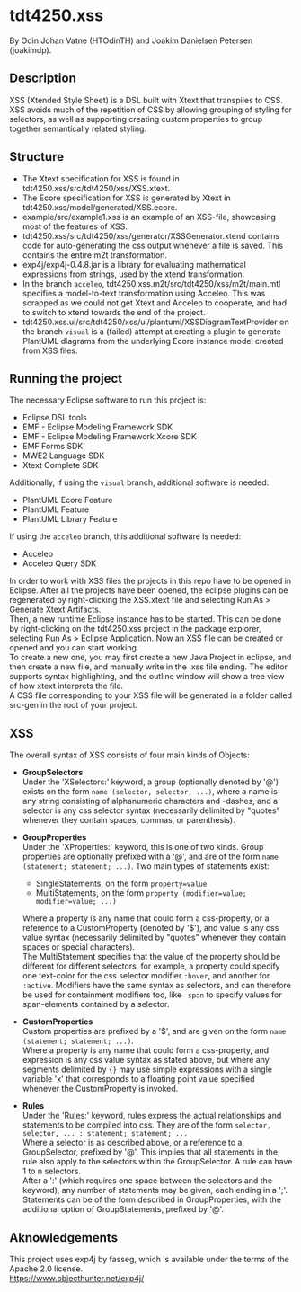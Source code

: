 # tdt4250.xss

By Odin Johan Vatne (HTOdinTH) and Joakim Danielsen Petersen (joakimdp).

## Description

XSS (Xtended Style Sheet) is a DSL built with Xtext that transpiles to CSS. XSS avoids much of the repetition of CSS by allowing grouping of styling for selectors, as well as supporting creating custom properties to group together semantically related styling.

## Structure

 * The Xtext specification for XSS is found in tdt4250.xss/src/tdt4250/xss/XSS.xtext.
 * The Ecore specification for XSS is generated by Xtext in tdt4250.xss/model/generated/XSS.ecore.
 * example/src/example1.xss is an example of an XSS-file, showcasing most of the features of XSS.
 * tdt4250.xss/src/tdt4250/xss/generator/XSSGenerator.xtend contains code for auto-generating the css output whenever a file is saved.
 This contains the entire m2t transformation.
 * exp4j/exp4j-0.4.8.jar is a library for evaluating mathematical expressions from strings, used by the xtend transformation.
 * In the branch `acceleo`, tdt4250.xss.m2t/src/tdt4250/xss/m2t/main.mtl specifies a model-to-text transformation using Acceleo.
 This was scrapped as we could not get Xtext and Acceleo to cooperate, and had to switch to xtend towards the end of the project.
 * tdt4250.xss.ui/src/tdt4250/xss/ui/plantuml/XSSDiagramTextProvider on the branch `visual` is a (failed) attempt at creating a plugin to generate PlantUML diagrams from the underlying Ecore instance model created from XSS files.

## Running the project

The necessary Eclipse software to run this project is:
 * Eclipse DSL tools
 * EMF - Eclipse Modeling Framework SDK
 * EMF - Eclipse Modeling Framework Xcore SDK
 * EMF Forms SDK
 * MWE2 Language SDK
 * Xtext Complete SDK

Additionally, if using the `visual` branch, additional software is needed:
 * PlantUML Ecore Feature
 * PlantUML Feature
 * PlantUML Library Feature

If using the `acceleo` branch, this additional software is needed:
 * Acceleo
 * Acceleo Query SDK

In order to work with XSS files the projects in this repo have to be opened in Eclipse. After all the projects have been opened, the eclipse plugins can be regenerated by right-clicking the XSS.xtext file and selecting Run As > Generate Xtext Artifacts.  
Then, a new runtime Eclipse instance has to be started. This can be done by right-clicking on the tdt4250.xss project in the package explorer, selecting Run As > Eclipse Application. Now an XSS file can be created or opened and you can start working.  
To create a new one, you may first create a new Java Project in eclipse, and then create a new file, and manually write in the .xss file ending. The editor supports syntax highlighting, and the outline window will show a tree view of how xtext interprets the file.  
A CSS file corresponding to your XSS file will be generated in a folder called src-gen in the root of your project.

## XSS

The overall syntax of XSS consists of four main kinds of Objects:
 *  **GroupSelectors**  
Under the 'XSelectors:' keyword, a group (optionally denoted by '@') exists on the form `name (selector, selector, ...)`, where a name is any string consisting of alphanumeric characters and -dashes, and a selector is any css selector syntax (necessarily delimited by "quotes" whenever they contain spaces, commas, or parenthesis).
 * **GroupProperties**  
Under the 'XProperties:' keyword, this is one of two kinds. Group properties are optionally prefixed with a '@', and are of the form `name (statement; statement; ...)`.
Two main types of statements exist:  
   * SingleStatements, on the form `property=value`
   * MultiStatements, on the form `property (modifier=value; modifier=value; ...)`  
   
   Where a property is any name that could form a css-property, or a reference to a CustomProperty (denoted by '$'), and value is any css value syntax (necessarily delimited by "quotes" whenever they contain spaces or special characters).  
The MultiStatement specifies that the value of the property should be different for different selectors, for example, a property could specify one text-color for the css selector modifier `:hover`, and another for `:active`. Modifiers have the same syntax as selectors, and can therefore be used for containment modifiers too, like ` span` to specify values for span-elements contained by a selector.  
 * **CustomProperties**  
Custom properties are prefixed by a '$', and are given on the form `name (statement; statement; ...)`.  
Where a property is any name that could form a css-property, and expression is any css value syntax as stated above, but where any segments delimited by `{}` may use simple expressions with a single variable 'x' that corresponds to a floating point value specified whenever the CustomProperty is invoked.  
 * **Rules**  
Under the 'Rules:' keyword, rules express the actual relationships and statements to be compiled into css. They are of the form `selector, selector, ... : statement; statement; ...`  
Where a selector is as described above, or a reference to a GroupSelector, prefixed by '@'. This implies that all statements in the rule also apply to the selectors within the GroupSelector. A rule can have 1 to n selectors.  
After a ':' (which requires one space between the selectors and the keyword), any number of statements may be given, each ending in a ';'.  
Statements can be of the form described in GroupProperties, with the additional option of GroupStatements, prefixed by '@'.


## Aknowledgements

This project uses exp4j by fasseg, which is available under the terms of the Apache 2.0 license.  
https://www.objecthunter.net/exp4j/
